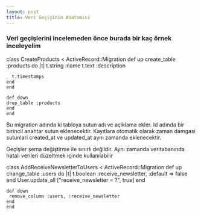 ```yaml
---
layout: post
title: Veri Geçişinin Anatomisi
---
```


### Veri geçişlerini incelemeden önce burada bir kaç örnek inceleyelim 
class CreateProducts < ActiveRecord::Migration
  def up
    create_table :products do |t|
      t.string :name
      t.text :description
 
      t.timestamps
    end
    end
 
    def down
    drop_table :products
    end
    end
 
 Bu migration adında ki tabloya sutun adı ve açiklama ekler.
 Id adında bir birincil anahtar sutun eklenecektir.
Kayıtlara otomatik olarak zaman damgasi sutunlari created_at ve updated_at aynı zamanda eklenecektir.

Geçişler şema değiştirme ile sınırlı değildir. Aynı zamanda veritabanında hatalı verileri düzeltmek
içinde kullanılabilir

class AddReceiveNewsletterToUsers < ActiveRecord::Migration
  def up
    change_table :users do |t|
      t.boolean :receive_newsletter, :default => false
    end
     User.update_all ["receive_newsletter = ?", true]
    end
 
    def down
     remove_column :users, :receive_newsletter
    end
    end
	
